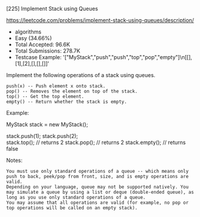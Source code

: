 [225] Implement Stack using Queues  

https://leetcode.com/problems/implement-stack-using-queues/description/

* algorithms
* Easy (34.66%)
* Total Accepted:    96.6K
* Total Submissions: 278.7K
* Testcase Example:  '["MyStack","push","push","top","pop","empty"]\n[[],[1],[2],[],[],[]]'

Implement the following operations of a stack using queues.


	push(x) -- Push element x onto stack.
	pop() -- Removes the element on top of the stack.
	top() -- Get the top element.
	empty() -- Return whether the stack is empty.


Example:


MyStack stack = new MyStack();

stack.push(1);
stack.push(2);  
stack.top();   // returns 2
stack.pop();   // returns 2
stack.empty(); // returns false

Notes:


	You must use only standard operations of a queue -- which means only push to back, peek/pop from front, size, and is empty operations are valid.
	Depending on your language, queue may not be supported natively. You may simulate a queue by using a list or deque (double-ended queue), as long as you use only standard operations of a queue.
	You may assume that all operations are valid (for example, no pop or top operations will be called on an empty stack).


